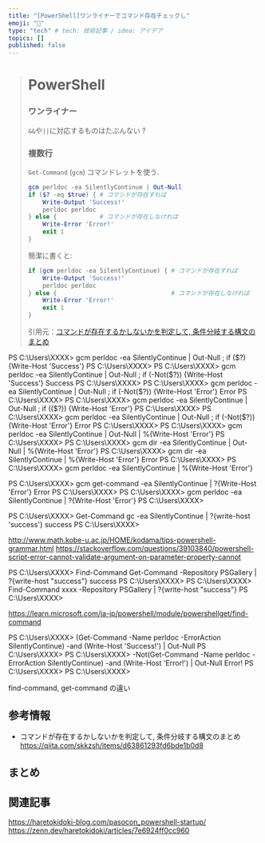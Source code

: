 ```yaml
---
title: "[PowerShell]ワンライナーでコマンド存在チェックし"
emoji: "📝"
type: "tech" # tech: 技術記事 / idea: アイデア
topics: []
published: false
---
```


> # PowerShell
> 
> ### ワンライナー
> `&&`や`||`に対応するものはたぶんない ?
> 
> ### 複数行
> 
> `Get-Command` (`gcm`) コマンドレットを使う.
> 
> ```powershell
> gcm perldoc -ea SilentlyContinue | Out-Null
> if ($? -eq $true) { # コマンドが存在すれば
>     Write-Output 'Success!'
>     perldoc perldoc
> } else {            # コマンドが存在しなければ
>     Write-Error 'Error!'
>     exit 1
> }
> ```
> 
> 簡潔に書くと:
> 
> ```powershell
> if (gcm perldoc -ea SilentlyContinue) { # コマンドが存在すれば
>     Write-Output 'Success!'
>     perldoc perldoc
> } else {                                # コマンドが存在しなければ
>     Write-Error 'Error!'
>     exit 1
> }
> ```
> 
> 引用元：[コマンドが存在するかしないかを判定して, 条件分岐する構文のまとめ](https://qiita.com/skkzsh/items/d63861293fd6bde1b0d8#powershell)

PS C:\Users\XXXX> gcm perldoc -ea SilentlyContinue | Out-Null ; if ($?) {Write-Host 'Success'}
PS C:\Users\XXXX>
PS C:\Users\XXXX> gcm perldoc -ea SilentlyContinue | Out-Null ; if (-Not($?)) {Write-Host 'Success'}
Success
PS C:\Users\XXXX>
PS C:\Users\XXXX> gcm perldoc -ea SilentlyContinue | Out-Null ; if (-Not($?)) {Write-Host 'Error'}
Error
PS C:\Users\XXXX>
PS C:\Users\XXXX> gcm perldoc -ea SilentlyContinue | Out-Null ; if (($?)) {Write-Host 'Error'}
PS C:\Users\XXXX>
PS C:\Users\XXXX> gcm perldoc -ea SilentlyContinue | Out-Null ; if (-Not($?)) {Write-Host 'Error'}
Error
PS C:\Users\XXXX>
PS C:\Users\XXXX> gcm perldoc -ea SilentlyContinue | Out-Null | %{Write-Host 'Error'}
PS C:\Users\XXXX>
PS C:\Users\XXXX> gcm dir -ea SilentlyContinue | Out-Null | %{Write-Host 'Error'}
PS C:\Users\XXXX> gcm dir -ea SilentlyContinue | %{Write-Host 'Error'}
Error
PS C:\Users\XXXX>
PS C:\Users\XXXX> gcm perldoc -ea SilentlyContinue | %{Write-Host 'Error'}


PS C:\Users\XXXX> gcm get-command -ea SilentlyContinue | ?{Write-Host 'Error'}
Error
PS C:\Users\XXXX>
PS C:\Users\XXXX> gcm perldoc -ea SilentlyContinue | ?{Write-Host 'Error'}
PS C:\Users\XXXX>


PS C:\Users\XXXX> Get-Command gc -ea SilentlyContinue | ?{write-host 'success'}
success
PS C:\Users\XXXX>

http://www.math.kobe-u.ac.jp/HOME/kodama/tips-powershell-grammar.html
https://stackoverflow.com/questions/39103840/powershell-script-error-cannot-validate-argument-on-parameter-property-cannot


PS C:\Users\XXXX> Find-Command Get-Command -Repository PSGallery | ?{write-host "success"}
success
PS C:\Users\XXXX>
PS C:\Users\XXXX> Find-Command xxxx -Repository PSGallery | ?{write-host "success"}
PS C:\Users\XXXX>

https://learn.microsoft.com/ja-jp/powershell/module/powershellget/find-command


PS C:\Users\XXXX> (Get-Command -Name perldoc -ErrorAction SilentlyContinue) -and (Write-Host 'Success!') | Out-Null
PS C:\Users\XXXX>
PS C:\Users\XXXX> -Not(Get-Command -Name perldoc -ErrorAction SilentlyContinue) -and (Write-Host 'Error!') | Out-Null
Error!
PS C:\Users\XXXX>
PS C:\Users\XXXX>



find-command, get-command の違い

## 参考情報
- コマンドが存在するかしないかを判定して, 条件分岐する構文のまとめ
    https://qiita.com/skkzsh/items/d63861293fd6bde1b0d8

## まとめ

## 関連記事
https://haretokidoki-blog.com/pasocon_powershell-startup/
https://zenn.dev/haretokidoki/articles/7e6924ff0cc960
